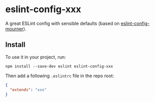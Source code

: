 # eslint-config-xxx

A great ESLint config with sensible defaults (based on [eslint-config-mourner](https://github.com/mourner/eslint-config-mourner)).

## Install

To use it in your project, run:

```shell
npm install --save-dev eslint eslint-config-xxx
```

Then add a following `.eslintrc` file in the repo root:

```json
{
  "extends": "xxx"
}
```
